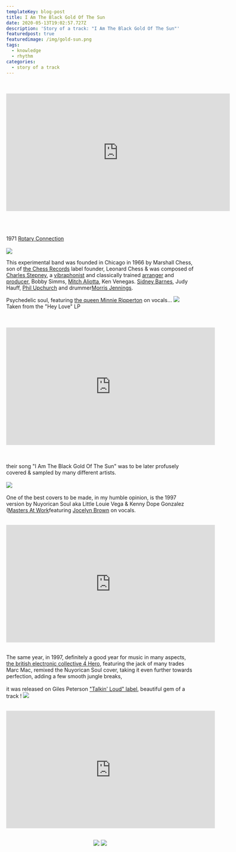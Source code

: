 ```yaml
---
templateKey: blog-post
title: I Am The Black Gold Of The Sun
date: 2020-05-13T19:02:57.727Z
description: 'Story of a track: "I Am The Black Gold Of The Sun"'
featuredpost: true
featuredimage: /img/gold-sun.png
tags:
  - knowledge
  - rhythm
categories:
  - story of a track
---
```


<br>
<br>
<iframe width="600" height="315" src="https://www.youtube.com/embed/SsY_rRFncGU" frameborder="0" allow="accelerometer; autoplay; encrypted-media; gyroscope; picture-in-picture" allowfullscreen></iframe>
<br>
<br>
<br>
<br>

1971 [Rotary Connection](https://en.wikipedia.org/wiki/Rotary_Connection)   
<br>
![](/img/black-gold-2-rotary-connection.jpg) 


This experimental band was founded in Chicago in 1966 by Marshall Chess, son of [the Chess Records](https://en.wikipedia.org/wiki/Chess_Records) label founder, Leonard Chess & was composed of [Charles Stepney](https://en.wikipedia.org/wiki/Charles_Stepney), a [vibraphonist](https://en.wikipedia.org/wiki/Vibraphonist) and classically trained [arranger](https://en.wikipedia.org/wiki/Arranger "Arranger") and [producer](https://en.wikipedia.org/wiki/Record_producer "Record producer"), ​Bobby Simms, [Mitch Aliotta](https://en.wikipedia.org/wiki/Mitch_Aliotta "Mitch Aliotta"), Ken Venegas. [Sidney Barnes](https://en.wikipedia.org/w/index.php?title=Sidney_Alexander_Barnes&action=edit&redlink=1 "Sidney Alexander Barnes (page does not exist)"), Judy Hauff, [Phil Upchurch](https://en.wikipedia.org/wiki/Phil_Upchurch "Phil Upchurch") and drummer[Morris Jennings](https://en.wikipedia.org/wiki/Morris_Jennings "Morris Jennings").   



Psychedelic soul, featuring [the queen Minnie Ripperton](https://en.wikipedia.org/wiki/Minnie_Riperton) on vocals...   ![](/img/black-gold-3-minnie-big.jpg)
<br>
Taken from the "Hey Love" LP <br>
<br>
<br>
<iframe width="560" height="315" src="https://www.youtube.com/embed/videoseries?list=PL8a8cutYP7fpw8EHWfAjm7rpnngUhtVuS" frameborder="0" allow="accelerometer; autoplay; encrypted-media; gyroscope; picture-in-picture" allowfullscreen></iframe>
<br>
<br>
<br>

their song "I Am The Black Gold Of The Sun" was to be later profusely covered & sampled by many different artists.
<br>
<br>
![](/img/black-gold-4-maw.png)
<br>
<br>
One of the best covers to be made, in my humble opinion, is the 1997 version by Nuyorican Soul aka Little Louie Vega & Kenny Dope Gonzalez ([Masters At Work](https://en.wikipedia.org/wiki/Masters_at_Work) ​featuring [Jocelyn Brown](https://en.wikipedia.org/wiki/Jocelyn_Brown) on vocals.
<br>
<br>
<iframe width="560" height="315" src="https://www.youtube.com/embed/Rwuy3go1-L8" frameborder="0" allow="accelerometer; autoplay; encrypted-media; gyroscope; picture-in-picture" allowfullscreen></iframe>
<br>
<br>

The same year, in 1997, definitely a good year for music in many aspects, [the british electronic collective 4 Hero](https://en.wikipedia.org/wiki/4hero), featuring the jack of many trades Marc Mac, remixed the Nuyorican Soul cover, taking it even further towards perfection, adding a few smooth jungle breaks,<br>
<br> 
it was released on Giles Peterson ["Talkin' Loud" label](https://en.wikipedia.org/wiki/Talkin%27_Loud), beautiful gem of a track !   ![](/img/black-gold-5.jpg)
<br>
<br>
<iframe width="560" height="315" src="https://www.youtube.com/embed/aYBT90PFmoM" frameborder="0" allow="accelerometer; autoplay; encrypted-media; gyroscope; picture-in-picture" allowfullscreen></iframe>
<br>
<br>
<div style="text-align:center; margin:10px" markdown="1">

![](/img/black-gold-7.jpg)   ![](/img/black-gold-6-marcmac.jpg)

</div>

